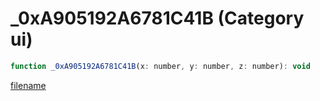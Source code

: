 # _0xA905192A6781C41B (Category ui)

```js
function _0xA905192A6781C41B(x: number, y: number, z: number): void
```

[filename](_0xA905192A6781C41B_m.md ':include')